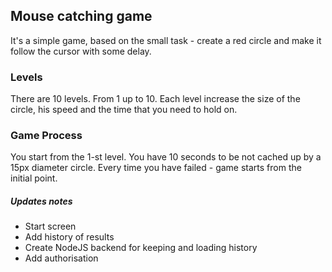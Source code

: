## Mouse catching game
It's a simple game, based on the small task - create a red circle and make it follow the cursor with some delay.

### Levels
There are 10 levels. From 1 up to 10.
Each level increase the size of the circle, his speed and the time that you need to hold on.

### Game Process
You start from the 1-st level. You have 10 seconds to be not cached up by a 15px diameter circle.
Every time you have failed - game starts from the initial point.

##### Updates notes
* Start screen
* Add history of results
* Create NodeJS backend for keeping and loading history
* Add authorisation 
